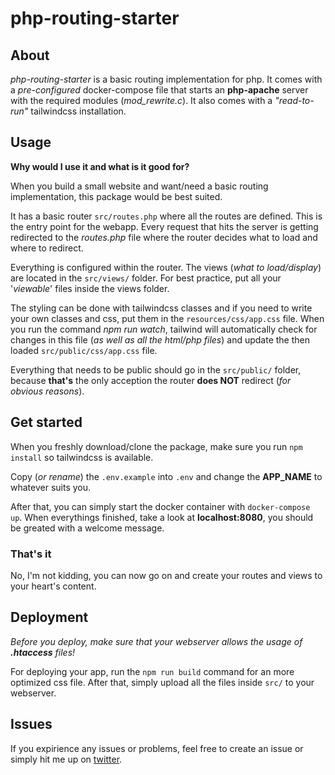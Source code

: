 # php-routing-starter

## About

_php-routing-starter_ is a basic routing implementation for php. It comes with a _pre-configured_ docker-compose file that starts an **php-apache** server with the required modules (_mod_rewrite.c_). It also comes with a _"read-to-run"_ tailwindcss installation.

## Usage

**Why would I use it and what is it good for?**

When you build a small website and want/need a basic routing implementation, this package would be best suited.

It has a basic router `src/routes.php` where all the routes are defined. This is the entry point for the webapp. Every request that hits the server is getting redirected to the _routes.php_ file where the router decides what to load and where to redirect.

Everything is configured within the router. The views (_what to load/display_) are located in the `src/views/` folder. For best practice, put all your '_viewable_' files inside the views folder.

The styling can be done with tailwindcss classes and if you need to write your own classes and css, put them in the `resources/css/app.css` file. When you run the command _npm run watch_, tailwind will automatically check for changes in this file (_as well as all the html/php files_) and update the then loaded `src/public/css/app.css` file.

Everything that needs to be public should go in the `src/public/` folder, because **that's** the only acception the router **does NOT** redirect (_for obvious reasons_).

## Get started

When you freshly download/clone the package, make sure you run `npm install` so tailwindcss is available.

Copy (_or rename_) the `.env.example` into `.env` and change the __APP_NAME__ to whatever suits you.

After that, you can simply start the docker container with `docker-compose up`. When everythings finished, take a look at **localhost:8080**, you should be greated with a welcome message.

### That's it

No, I'm not kidding, you can now go on and create your routes and views to your heart's content.

## Deployment

_Before you deploy, make sure that your webserver allows the usage of **.htaccess** files!_

For deploying your app, run the `npm run build` command for an more optimized css file. After that, simply upload all the files inside `src/` to your webserver.

## Issues

If you expirience any issues or problems, feel free to create an issue or simply hit me up on [twitter](https://twitter.com/mikeunge).
